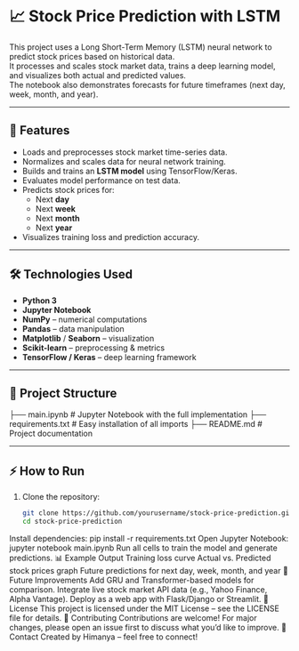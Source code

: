 # 📈 Stock Price Prediction with LSTM

This project uses a Long Short-Term Memory (LSTM) neural network to predict stock prices based on historical data.  
It processes and scales stock market data, trains a deep learning model, and visualizes both actual and predicted values.  
The notebook also demonstrates forecasts for future timeframes (next day, week, month, and year).

---

## 🚀 Features
- Loads and preprocesses stock market time-series data.
- Normalizes and scales data for neural network training.
- Builds and trains an **LSTM model** using TensorFlow/Keras.
- Evaluates model performance on test data.
- Predicts stock prices for:
  - Next **day**
  - Next **week**
  - Next **month**
  - Next **year**
- Visualizes training loss and prediction accuracy.

---

## 🛠️ Technologies Used
- **Python 3**
- **Jupyter Notebook**
- **NumPy** – numerical computations
- **Pandas** – data manipulation
- **Matplotlib** / **Seaborn** – visualization
- **Scikit-learn** – preprocessing & metrics
- **TensorFlow / Keras** – deep learning framework

---

## 📂 Project Structure
├── main.ipynb # Jupyter Notebook with the full implementation
├── requirements.txt # Easy installation of all imports 
├── README.md # Project documentation

---

## ⚡ How to Run
1. Clone the repository:
   ```bash
   git clone https://github.com/yourusername/stock-price-prediction.git
   cd stock-price-prediction
Install dependencies:
pip install -r requirements.txt
Open Jupyter Notebook:
jupyter notebook main.ipynb
Run all cells to train the model and generate predictions.
📊 Example Output
Training loss curve
Actual vs. Predicted stock prices graph
Future predictions for next day, week, month, and year
🔮 Future Improvements
Add GRU and Transformer-based models for comparison.
Integrate live stock market API data (e.g., Yahoo Finance, Alpha Vantage).
Deploy as a web app with Flask/Django or Streamlit.
📜 License
This project is licensed under the MIT License – see the LICENSE file for details.
🤝 Contributing
Contributions are welcome!
For major changes, please open an issue first to discuss what you’d like to improve.
👤 Contact
Created by Himanya – feel free to connect!

